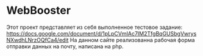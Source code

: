 # WebBooster
Этот проект представляет из себя выполненное тестовое задание: https://docs.google.com/document/d/1pLpCVmIAc7IM2TfgBqGUSbgVwrysNXwdhLNrzOQfCa4/edit 
На данном сайте реализованна рабочая форма отправки данных на почту, написана на php.
